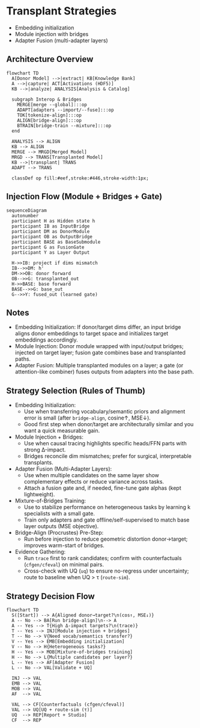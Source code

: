 # Transplant Strategies

- Embedding initialization
- Module injection with bridges
- Adapter Fusion (multi-adapter layers)

## Architecture Overview

```mermaid
flowchart TD
  A[Donor Model] -->|extract| KB[Knowledge Bank]
  A -->|capture| ACT[Activations (HDF5)]
  KB -->|analyze| ANALYSIS[Analysis & Catalog]

  subgraph Interop & Bridges
    MERGE[merge --global]:::op
    ADAPT[adapters --import/--fuse]:::op
    TOK[tokenize-align]:::op
    ALIGN[bridge-align]:::op
    BTRAIN[bridge-train --mixture]:::op
  end

  ANALYSIS --> ALIGN
  KB --> ALIGN
  MERGE --> MRGD[Merged Model]
  MRGD --> TRANS[Transplanted Model]
  KB -->|transplant| TRANS
  ADAPT --> TRANS

  classDef op fill:#eef,stroke:#446,stroke-width:1px;
```

## Injection Flow (Module + Bridges + Gate)

```mermaid
sequenceDiagram
  autonumber
  participant H as Hidden state h
  participant IB as InputBridge
  participant DM as DonorModule
  participant OB as OutputBridge
  participant BASE as BaseSubmodule
  participant G as FusionGate
  participant Y as Layer Output

  H->>IB: project if dims mismatch
  IB-->>DM: h'
  DM->>OB: donor forward
  OB-->>G: transplanted_out
  H->>BASE: base forward
  BASE-->>G: base_out
  G-->>Y: fused_out (learned gate)
```

## Notes

- Embedding Initialization: If donor/target dims differ, an input bridge aligns donor embeddings to target space and initializes target embeddings accordingly.
- Module Injection: Donor module wrapped with input/output bridges; injected on target layer; fusion gate combines base and transplanted paths.
- Adapter Fusion: Multiple transplanted modules on a layer; a gate (or attention-like combiner) fuses outputs from adapters into the base path.

## Strategy Selection (Rules of Thumb)

- Embedding Initialization:
  - Use when transferring vocabulary/semantic priors and alignment error is small (after `bridge-align`, cosine↑, MSE↓).
  - Good first step when donor/target are architecturally similar and you want a quick measurable gain.
- Module Injection + Bridges:
  - Use when causal tracing highlights specific heads/FFN parts with strong Δ-impact.
  - Bridges reconcile dim mismatches; prefer for surgical, interpretable transplants.
- Adapter Fusion (Multi-Adapter Layers):
  - Use when multiple candidates on the same layer show complementary effects or reduce variance across tasks.
  - Attach a fusion gate and, if needed, fine-tune gate alphas (kept lightweight).
- Mixture-of-Bridges Training:
  - Use to stabilize performance on heterogeneous tasks by learning k specialists with a small gate.
  - Train only adapters and gate offline/self-supervised to match base layer outputs (MSE objective).
- Bridge-Align (Procrustes) Pre-Step:
  - Run before injection to reduce geometric distortion donor→target; improves warm-start of bridges.
- Evidence Gathering:
  - Run `trace` first to rank candidates; confirm with counterfactuals (`cfgen/cfeval`) on minimal pairs.
  - Cross-check with UQ (`uq`) to ensure no-regress under uncertainty; route to baseline when UQ > τ (`route-sim`).

## Strategy Decision Flow

```mermaid
flowchart TD
  S([Start]) --> A{Aligned donor→target?\n(cos↑, MSE↓)}
  A -- No --> BA[Run bridge-align]\n--> A
  A -- Yes --> T{High Δ-impact targets?\n(trace)}
  T -- Yes --> INJ[Module injection + bridges]
  T -- No --> V{Need vocab/semantics transfer?}
  V -- Yes --> EMB[Embedding initialization]
  V -- No --> H{Heterogeneous tasks?}
  H -- Yes --> MOB[Mixture-of-bridges training]
  H -- No --> L{Multiple candidates per layer?}
  L -- Yes --> AF[Adapter Fusion]
  L -- No --> VAL[Validate + UQ]

  INJ --> VAL
  EMB --> VAL
  MOB --> VAL
  AF  --> VAL

  VAL --> CF[Counterfactuals (cfgen/cfeval)]
  VAL --> UQ[UQ + route-sim (τ)]
  UQ  --> REP[Report + Studio]
  CF  --> REP
```
